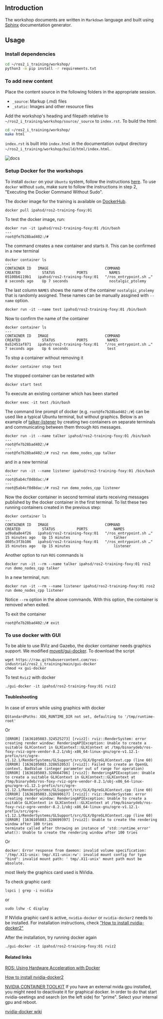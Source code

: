 ## Introduction

The workshop documents are written in `Markdown` language and built using [Sphinx](https://docs.readthedocs.io/en/stable/intro/getting-started-with-sphinx.html?) documentation generator.

## Usage
### Install dependencies

````bash
cd ~/ros2_i_training/workshop/
python3 -m pip install -r requirements.txt
````

### To add new content
Place the content source in the following folders in the appropriate session.
-  `_source`: Markup (.md) files 
- `_static`: Images and other resource files  

Add the workshop's heading and filepath relative to `~/ros2_i_training/workshop/source/_source` to `index.rst`. To build the html:
 ````bash
 cd ~/ros2_i_training/workshop/
 make html
 ````
`index.rst` is built into `index.html` in the documentation output directory `~/ros2_i_training/workshop/build/html/index.html`. 

![docs](/workshop/source/_static/demo_rtd.png)


### Setup Docker for the workshops

To install `docker` on your `Ubuntu` system, follow the instructions [here](https://www.digitalocean.com/community/tutorials/how-to-install-and-use-docker-on-ubuntu-18-04). To use `docker` without `sudo`, make sure to follow the instructions in step 2, "Executing the Docker Command Without Sudo".

The docker image for the training is available on [DockerHub](https://hub.docker.com/r/ipahsd/ros2-training-foxy).

```
docker pull ipahsd/ros2-training-foxy:01
```
To test the docker image, run:
```
docker run -it ipahsd/ros2-training-foxy:01 /bin/bash
---
root@fe7b28bad402:/#
```
The command creates a new container and starts it. This can be confirmed in a new terminal
```
docker container ls
---
CONTAINER ID   IMAGE                          COMMAND                  CREATED          STATUS          PORTS          NAMES
05100b6119b1   ipahsd/ros2-training-foxy:01   "/ros_entrypoint.sh …"   8 seconds ago    Up 7 seconds                   nostalgic_ptolemy
```
The last column `NAMES` shows the name of the container `nostalgic_ptolemy` that is randomly assigned. These names can be manually assgined with `--name` option.
```
docker run -it --name test ipahsd/ros2-training-foxy:01 /bin/bash
```
Now to confirm the name of the container
```
docker container ls
---
CONTAINER ID   IMAGE                          COMMAND                  CREATED          STATUS          PORTS         NAMES
0a52451af871   ipahsd/ros2-training-foxy:01   "/ros_entrypoint.sh …"   7 seconds ago    Up 6 seconds                  test
```
To stop a container without removing it
```
docker container stop test
```
The stopped container can be restarted with
```
docker start test
```
To execute an existing container which has been started
```
docker exec -it test /bin/bash
```
The command line prompt of docker (e.g. `root@fe7b28bad402:/#`) can be used like a typical Ubuntu terminal, but without graphics.
Below is an example of [talker-listener](https://docs.ros.org/en/foxy/Tutorials/Writing-A-Simple-Cpp-Publisher-And-Subscriber.html) by creating two containers on separate terminals and communicating between them through `ROS` messages.
```
docker run -it --name talker ipahsd/ros2-training-foxy:01 /bin/bash
---
root@fe7b28bad402:/#
---
root@fe7b28bad402:/# ros2 run demo_nodes_cpp talker
```
and in a new terminal
```
docker run -it --name listener ipahsd/ros2-training-foxy:01 /bin/bash
---
root@5ab4cf0d8dac:/#
---
root@5ab4cf0d8dac:/# ros2 run demo_nodes_cpp listener
```
Now the docker container in second terminal starts receiving messages published by the docker container in the first terminal.
To list these two running containers created in the previous step:
```
docker container ls
---
CONTAINER ID   IMAGE                          COMMAND                  CREATED          STATUS          PORTS            NAMES
ad9a8a8e4f26   ipahsd/ros2-training-foxy:01   "/ros_entrypoint.sh …"   15 minutes ago   Up 15 minutes                    talker
d605c3f3b106   ipahsd/ros2-training-foxy:01   "/ros_entrypoint.sh …"   15 minutes ago   Up 15 minutes                    listener
```

Another option to run `ROS` commands is
```
docker run -it --rm --name talker ipahsd/ros2-training-foxy:01 ros2 run demo_nodes_cpp talker
```
In a new terminal, run:
```
docker run -it --rm --name listener ipahsd/ros2-training-foxy:01 ros2 run demo_nodes_cpp listener
```
Notice `--rm` option in the above commands. With this option, the container is removed when exited.


To exit the container
```
root@fe7b28bad402:/# exit
```

### To use docker with GUI

To be able to use RViz and Gazebo, the docker container needs graphics support. We modified [moveit/gui-docker](https://github.com/ros-planning/moveit/blob/master/.docker/gui-docker). To download the script
```
wget https://raw.githubusercontent.com/ros-industrial/ros2_i_training/main/gui-docker
chmod +x gui-docker
```
To test `Rviz2` with docker
```
./gui-docker -it ipahsd/ros2-training-foxy:01 rviz2
```

#### Toubleshooting
In case of errors while using graphics with docker
```
QStandardPaths: XDG_RUNTIME_DIR not set, defaulting to '/tmp/runtime-root'
```
Or
```
[ERROR] [1636105083.324525273] [rviz2]: rviz::RenderSystem: error creating render window: RenderingAPIException: Unable to create a suitable GLXContext in GLXContext::GLXContext at /tmp/binarydeb/ros-foxy-rviz-ogre-vendor-8.2.1/obj-x86_64-linux-gnu/ogre-v1.12.1-prefix/src/ogre-v1.12.1/RenderSystems/GLSupport/src/GLX/OgreGLXContext.cpp (line 60)
[ERROR] [1636105083.328652053] [rviz2]: Failed to create an OpenGL context. BadValue (integer parameter out of range for operation)
[ERROR] [1636105083.328664706] [rviz2]: RenderingAPIException: Unable to create a suitable GLXContext in GLXContext::GLXContext at /tmp/binarydeb/ros-foxy-rviz-ogre-vendor-8.2.1/obj-x86_64-linux-gnu/ogre-v1.12.1-prefix/src/ogre-v1.12.1/RenderSystems/GLSupport/src/GLX/OgreGLXContext.cpp (line 60)
[ERROR] [1636105083.328690617] [rviz2]: rviz::RenderSystem: error creating render window: RenderingAPIException: Unable to create a suitable GLXContext in GLXContext::GLXContext at /tmp/binarydeb/ros-foxy-rviz-ogre-vendor-8.2.1/obj-x86_64-linux-gnu/ogre-v1.12.1-prefix/src/ogre-v1.12.1/RenderSystems/GLSupport/src/GLX/OgreGLXContext.cpp (line 60)
[ERROR] [1636105083.328699397] [rviz2]: Unable to create the rendering window after 100 tries
terminate called after throwing an instance of 'std::runtime_error'
what(): Unable to create the rendering window after 100 tries
```
Or
```
docker: Error response from daemon: invalid volume specification: '/tmp/.X11-unix: tmp/.X11-unix:rw': invalid mount config for type "bind": invalid mount path: ' tmp/.X11-unix' mount path must be absolute.
```
most likely the graphics card used is NVidia.

To check graphic card:
```
lspci | grep -i nvidia
```
or
```
sudo lshw -C display
```
If NVidia graphic card is active, `nvidia-docker` or `nvidia-docker2` needs to be installed. For installation instructions, check ["How to install nvidia-docker2"](https://docs.nvidia.com/datacenter/cloud-native/container-toolkit/install-guide.html#setting-up-nvidia-container-toolkit)

After the installation, try running docker again
```
./gui-docker -it ipahsd/ros2-training-foxy:01 rviz2
```

#### Related links
[ROS: Using Hardware Acceleration with Docker](http://wiki.ros.org/docker/Tutorials/Hardware%20Acceleration)

[How to install nvidia-docker2](https://docs.nvidia.com/datacenter/cloud-native/container-toolkit/install-guide.html)

[NVIDIA CONTAINER TOOLKIT](https://docs.nvidia.com/datacenter/cloud-native/container-toolkit/user-guide.html#) If you have an external nvida gpu installed, you might need to deactivate it for graphical docker. In order to do that start nvidia-seetings and search (on the left side) for "prime". Select your internal gpu and reboot.

[nvidia-docker wiki](https://github.com/nvidia/nvidia-docker/wiki)
